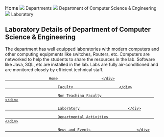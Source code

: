 <div class="deptLeftDiv">
<div class="navaigatorDiv" style="width:">
<p><a href="/" style="text-decoration:none; color:black; font-size:110%;">Home</a> <img src="images/arrow.png"/> Departments <img src="images/arrow.png"/> Department of Computer Science &amp; Engineering <img src="images/arrow.png"/> Laboratory</p>
</div>
<h2>Laboratory Details of Department of Computer Science &amp; Engineering</h2>
<p>The department has well equipped laboratories with modern computers and other computing equipments like switches, Routers, etc. Computers are networked to help the students to share the resources in the lab. Software like Java, SQL, etc are installed in the lab. Labs are fully air-conditioned and are monitored closely by efficient technical staff. </p>
</div>
<div class="deptRightDiv"> <!-- for Department Menu -->
<a href="aboutDept.php?dep=2"><div class="deptRightDivMenuItem">

						Home        	        </div>
</a>
<a href="faculty.php?did=2">
<div class="deptRightDivMenuItem">						

							Faculty	                    </div>
</a>
<a href="nonTeachingFaculty.php?did=2">
<div class="deptRightDivMenuItem">						

							Non Teaching Faculty	                    </div>
</a>
<a href="laboratory.php?did=2">
<div class="deptRightDivMenuItemSelect">						

							Laboratory	                    </div>
</a>
<a href="deptActivities.php?did=2">
<div class="deptRightDivMenuItem">						

							Departmental Activities	                    </div>
</a>
<a href="deptNewsEvents.php?did=2">
<div class="deptRightDivMenuItem">						

							News and Events	                    </div>
</a>
</div>
</div>
